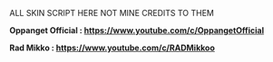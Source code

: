 ALL SKIN SCRIPT HERE NOT MINE CREDITS TO THEM

**Oppanget Official : https://www.youtube.com/c/OppangetOfficial**

**Rad Mikko : https://www.youtube.com/c/RADMikkoo**
